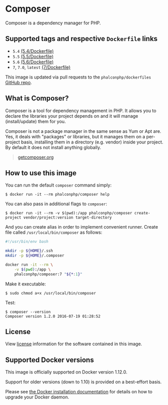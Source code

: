 # Composer

Composer is a dependency manager for PHP.

## Supported tags and respective `Dockerfile` links

* `5.4` [(5.4/Dockerfile)](https://github.com/phalcon/dockerfiles/tree/master/composer/5.4)
* `5.5` [(5.5/Dockerfile)](https://github.com/phalcon/dockerfiles/tree/master/composer/5.5)
* `5.6` [(5.6/Dockerfile)](https://github.com/phalcon/dockerfiles/tree/master/composer/5.6)
* `7`, `7.0`, `latest` [(7/Dockerfile)](https://github.com/phalcon/dockerfiles/tree/master/composer/7)

This image is updated via pull requests to the `phalconphp/dockerfiles` [GitHub repo](https://github.com/phalcon/dockerfiles).

## What is Composer?

Composer is a tool for dependency management in PHP. It allows you to declare the libraries your project depends on and it will manage (install/update) them for you.

Composer is not a package manager in the same sense as Yum or Apt are. Yes, it deals with "packages" or libraries, but it manages them on a per-project basis, installing them in a directory (e.g. vendor) inside your project. By default it does not install anything globally.

> [getcomposer.org](https://getcomposer.org)

## How to use this image

You can run the default `composer` command simply:

```
$ docker run -it --rm phalconphp/composer help
```

You can also pass in additional flags to `composer`:

```
$ docker run -it --rm -v $(pwd):/app phalconphp/composer create-project vendor/project:version target-directory
```

And you can create alias in order to implement convenient runner. Create file called `/usr/local/bin/composer` as follows:

```sh
#!/usr/bin/env bash

mkdir -p ${HOME}/.ssh
mkdir -p ${HOME}/.composer

docker run -it --rm \
    -v $(pwd):/app \
    phalconphp/composer:7 "${*:1}"
```

Make it executable:

```
$ sudo chmod a+x /usr/local/bin/composer
```

Test:

```
$ composer --version
Composer version 1.2.0 2016-07-19 01:28:52
```

## License

View [license](https://github.com/composer/composer/blob/master/LICENSE) information for the software contained in this image.

## Supported Docker versions

This image is officially supported on Docker version 1.12.0.

Support for older versions (down to 1.10) is provided on a best-effort basis.

Please see [the Docker installation documentation](https://docs.docker.com/installation/) for details on how to upgrade your Docker daemon.
